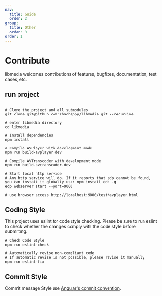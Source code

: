 ```yaml
---
nav:
  title: Guide
  order: 2
group:
  title: Other
  order: 3
order: 1
---
```


# Contribute

libmedia welcomes contributions of features, bugfixes, documentation, test cases, etc.

## run project

```shell

# Clone the project and all submodules
git clone git@github.com:zhaohappy/libmedia.git --recursive

# enter libmedia directory
cd libmedia

# Install dependencies
npm install

# Compile AVPlayer with development mode
npm run build-avplayer-dev

# Compile AVTranscoder with development mode
npm run build-avtranscoder-dev

# Start local http service
# Any http service will do. If it reports that edp cannot be found, you can install it globally use: npm install edp -g
edp webserver start --port=9000

# use browser access http://localhost:9000/test/avplayer.html

```

## Coding Style

This project uses eslint for code style checking. Please be sure to run eslint to check whether the changes comply with the code style before submitting.

```shell
# Check Code Style
npm run eslint-check

# Automatically revise non-compliant code
# If automatic revise is not possible, please revise it manually
npm run eslint-fix
```

## Commit Style

Commit message Style use [Angular's commit convention](https://github.com/conventional-changelog/conventional-changelog/tree/master/packages/conventional-changelog-angular).
